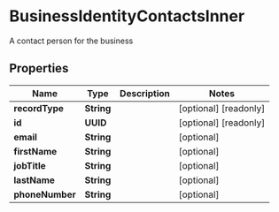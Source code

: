 

# BusinessIdentityContactsInner

A contact person for the business

## Properties

| Name | Type | Description | Notes |
|------------ | ------------- | ------------- | -------------|
|**recordType** | **String** |  |  [optional] [readonly] |
|**id** | **UUID** |  |  [optional] [readonly] |
|**email** | **String** |  |  [optional] |
|**firstName** | **String** |  |  [optional] |
|**jobTitle** | **String** |  |  [optional] |
|**lastName** | **String** |  |  [optional] |
|**phoneNumber** | **String** |  |  [optional] |




